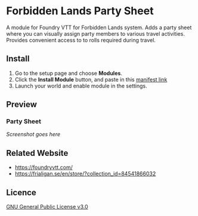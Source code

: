 # Forbidden Lands Party Sheet
A module for Foundry VTT for Forbidden Lands system.
Adds a party sheet where you can visually assign party members to various travel activities. Provides convenient access to to rolls required during travel.

## Install
1. Go to the setup page and choose **Modules**.
2. Click the **Install Module** button, and paste in this [manifest link](https://raw.githubusercontent.com/maxstar/forbidden-lands-party-sheet/master/system.json)
3. Launch your world and enable module in the settings.

## Preview
### Party Sheet
*Screenshot goes here*

## Related Website
- https://foundryvtt.com/
- https://frialigan.se/en/store/?collection_id=84541866032

## Licence
[GNU General Public License v3.0](https://choosealicense.com/licenses/gpl-3.0/)
